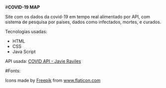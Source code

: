 #**COVID-19 MAP**

Site com os dados da covid-19 em tempo real alimentado por API, com sistema de pesquisa por países, dados como infectados, mortes, e curados.

Tecnologias usadas:
- HTML
- CSS
- Java Script

API usada: [COVID API - Javie Raviles](http://https://github.com/javieraviles/covidAPI "COVID API - Javie Raviles")


#Fonts:

Icons made by <a href="https://www.flaticon.com/authors/freepik" title="Freepik">Freepik</a> from <a href="https://www.flaticon.com/" title="Flaticon"> www.flaticon.com</a>